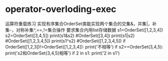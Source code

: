 # operator-overloding-exec
运算符重载练习
实现有序集合OrderSet类能实现两个集合的交集&，并集|，补集-，对称补集^,==,!=集合操作
要求集合内用list存储数据
s1=OrderSet([1,2,3,4])
s2=OrderSet([3,4,5])
print(s1&s2)    #OrderSet([3,4])
print(s1|s2)    #OrderSet([1,2,3,4,5])
print(s1^s2)    #OrderSet([1,2,3,4,5])
if OrderSet([1,2,3])!=OrderSet([1,2,3,4]):
    print('不相等')
if s2==OrderSet(3,4,5):
    print('s2和OrderSet(3,4,5)相等')
if 2 in s1:
    print('2 in s1')
    
